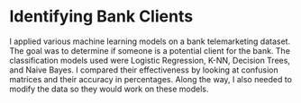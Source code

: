 # Identifying Bank Clients

I applied various machine learning models on a bank telemarketing dataset. The goal was to determine if someone is a potential client for the bank. The classification models used were Logistic Regression, K-NN, Decision Trees, and Naive Bayes. I compared their effectiveness by looking at confusion matrices and their accuracy in percentages. Along the way, I also needed to modify the data so they would work on these models.
